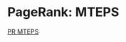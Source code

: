 # PageRank: MTEPS

[PR MTEPS](https://raw.githubusercontent.com/gunrock/io/master/plots/gunrock_primitives_bc_mteps_table.html ':include :type=markdown')
